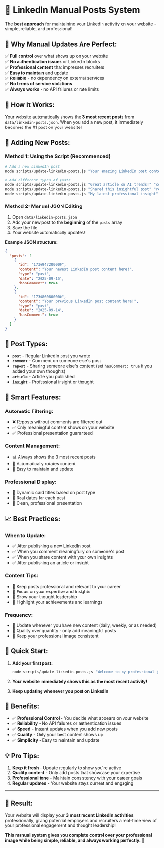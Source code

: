 # 📝 LinkedIn Manual Posts System

The **best approach** for maintaining your LinkedIn activity on your website - simple, reliable, and professional!

## 🎯 **Why Manual Updates Are Perfect:**

✅ **Full control** over what shows up on your website  
✅ **No authentication issues** or LinkedIn blocks  
✅ **Professional content** that impresses recruiters  
✅ **Easy to maintain** and update  
✅ **Reliable** - no dependency on external services  
✅ **No terms of service violations**  
✅ **Always works** - no API failures or rate limits  

## 🚀 **How It Works:**

Your website automatically shows the **3 most recent posts** from `data/linkedin-posts.json`. When you add a new post, it immediately becomes the #1 post on your website!

## 📝 **Adding New Posts:**

### **Method 1: Using the Script (Recommended)**
```bash
# Add a new LinkedIn post
node scripts/update-linkedin-posts.js "Your amazing LinkedIn post content here!"

# Add different types of posts
node scripts/update-linkedin-posts.js "Great article on AI trends!" "comment"
node scripts/update-linkedin-posts.js "Shared this insightful post" "repost" true
node scripts/update-linkedin-posts.js "My latest professional insight" "insight"
```

### **Method 2: Manual JSON Editing**
1. Open `data/linkedin-posts.json`
2. Add your new post to the **beginning** of the `posts` array
3. Save the file
4. Your website automatically updates!

**Example JSON structure:**
```json
{
  "posts": [
    {
      "id": "1736947200000",
      "content": "Your newest LinkedIn post content here!",
      "type": "post",
      "date": "2025-09-15",
      "hasComment": true
    },
    {
      "id": "1736860800000",
      "content": "Your previous LinkedIn post content here!",
      "type": "post", 
      "date": "2025-09-14",
      "hasComment": true
    }
  ]
}
```

## 🎯 **Post Types:**

- **`post`** - Regular LinkedIn post you wrote
- **`comment`** - Comment on someone else's post
- **`repost`** - Sharing someone else's content (set `hasComment: true` if you added your own thoughts)
- **`article`** - Article you published
- **`insight`** - Professional insight or thought

## 🔧 **Smart Features:**

### **Automatic Filtering:**
- ❌ Reposts without comments are filtered out
- ✅ Only meaningful content shows on your website
- ✅ Professional presentation guaranteed

### **Content Management:**
- 📊 Always shows the 3 most recent posts
- 🔄 Automatically rotates content
- 📝 Easy to maintain and update

### **Professional Display:**
- 🎯 Dynamic card titles based on post type
- 📅 Real dates for each post
- 💼 Clean, professional presentation

## 📈 **Best Practices:**

### **When to Update:**
- ✅ After publishing a new LinkedIn post
- ✅ When you comment meaningfully on someone's post
- ✅ When you share content with your own insights
- ✅ After publishing an article or insight

### **Content Tips:**
- 📝 Keep posts professional and relevant to your career
- 💼 Focus on your expertise and insights
- 🎯 Show your thought leadership
- 🚀 Highlight your achievements and learnings

### **Frequency:**
- 📅 Update whenever you have new content (daily, weekly, or as needed)
- 🎯 Quality over quantity - only add meaningful posts
- 💼 Keep your professional image consistent

## 🚀 **Quick Start:**

1. **Add your first post:**
   ```bash
   node scripts/update-linkedin-posts.js "Welcome to my professional journey! Excited to share insights on AI, sales engineering, and building impactful solutions."
   ```

2. **Your website immediately shows this as the most recent activity!**

3. **Keep updating whenever you post on LinkedIn**

## 🎉 **Benefits:**

- ✅ **Professional Control** - You decide what appears on your website
- ✅ **Reliability** - No API failures or authentication issues
- ✅ **Speed** - Instant updates when you add new posts
- ✅ **Quality** - Only your best content shows up
- ✅ **Simplicity** - Easy to maintain and update

## 💡 **Pro Tips:**

1. **Keep it fresh** - Update regularly to show you're active
2. **Quality content** - Only add posts that showcase your expertise
3. **Professional tone** - Maintain consistency with your career goals
4. **Regular updates** - Your website stays current and engaging

---

## 🎯 **Result:**

Your website will display your **3 most recent LinkedIn activities** professionally, giving potential employers and recruiters a real-time view of your professional engagement and thought leadership!

**This manual system gives you complete control over your professional image while being simple, reliable, and always working perfectly.** 🚀
